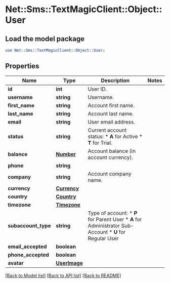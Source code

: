 # Net::Sms::TextMagicClient::Object::User

## Load the model package
```perl
use Net::Sms::TextMagicClient::Object::User;
```

## Properties
Name | Type | Description | Notes
------------ | ------------- | ------------- | -------------
**id** | **int** | User ID. | 
**username** | **string** | Username. | 
**first_name** | **string** | Account first name. | 
**last_name** | **string** | Account last name. | 
**email** | **string** | User email address. | 
**status** | **string** | Current account status: * **A** for Active * **T** for Trial.  | 
**balance** | [**Number**](Number.md) | Account balance (in account currency). | 
**phone** | **string** |  | 
**company** | **string** | Account company name. | 
**currency** | [**Currency**](Currency.md) |  | 
**country** | [**Country**](Country.md) |  | 
**timezone** | [**Timezone**](Timezone.md) |  | 
**subaccount_type** | **string** | Type of account: * **P** for Parent User * **A** for Administrator Sub-Account * **U** for Regular User  | 
**email_accepted** | **boolean** |  | 
**phone_accepted** | **boolean** |  | 
**avatar** | [**UserImage**](UserImage.md) |  | 

[[Back to Model list]](../README.md#documentation-for-models) [[Back to API list]](../README.md#documentation-for-api-endpoints) [[Back to README]](../README.md)


